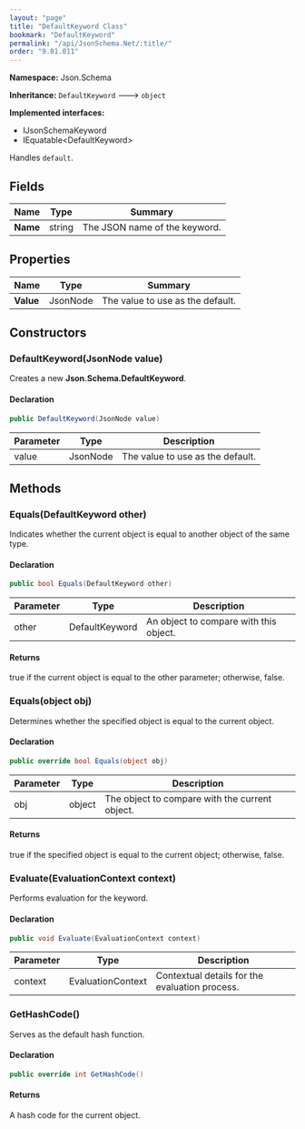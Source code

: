 ```yaml
---
layout: "page"
title: "DefaultKeyword Class"
bookmark: "DefaultKeyword"
permalink: "/api/JsonSchema.Net/:title/"
order: "9.01.011"
---
```

**Namespace:** Json.Schema

**Inheritance:**
`DefaultKeyword`
 🡒 
`object`

**Implemented interfaces:**

- IJsonSchemaKeyword
- IEquatable\<DefaultKeyword\>

Handles `default`.

## Fields

| Name | Type | Summary |
|---|---|---|
| **Name** | string | The JSON name of the keyword. |

## Properties

| Name | Type | Summary |
|---|---|---|
| **Value** | JsonNode | The value to use as the default. |

## Constructors

### DefaultKeyword(JsonNode value)

Creates a new **Json.Schema.DefaultKeyword**.

#### Declaration

```c#
public DefaultKeyword(JsonNode value)
```

| Parameter | Type | Description |
|---|---|---|
| value | JsonNode | The value to use as the default. |


## Methods

### Equals(DefaultKeyword other)

Indicates whether the current object is equal to another object of the same type.

#### Declaration

```c#
public bool Equals(DefaultKeyword other)
```

| Parameter | Type | Description |
|---|---|---|
| other | DefaultKeyword | An object to compare with this object. |


#### Returns

true if the current object is equal to the <paramref name="other">other</paramref> parameter; otherwise, false.

### Equals(object obj)

Determines whether the specified object is equal to the current object.

#### Declaration

```c#
public override bool Equals(object obj)
```

| Parameter | Type | Description |
|---|---|---|
| obj | object | The object to compare with the current object. |


#### Returns

true if the specified object  is equal to the current object; otherwise, false.

### Evaluate(EvaluationContext context)

Performs evaluation for the keyword.

#### Declaration

```c#
public void Evaluate(EvaluationContext context)
```

| Parameter | Type | Description |
|---|---|---|
| context | EvaluationContext | Contextual details for the evaluation process. |


### GetHashCode()

Serves as the default hash function.

#### Declaration

```c#
public override int GetHashCode()
```


#### Returns

A hash code for the current object.

